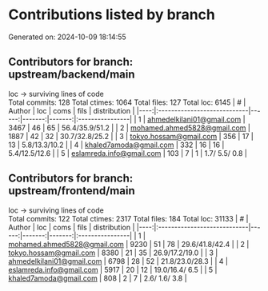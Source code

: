 # Contributions listed by branch
Generated on: 2024-10-09 18:14:55
## Contributors for branch: upstream/backend/main
loc -> surviving lines of code\
Total commits: 128
Total ctimes: 1064
Total files: 127
Total loc: 6145
|   # | Author                      |   loc |   coms |   fils |  distribution   |
|----:|:----------------------------|------:|-------:|-------:|:----------------|
|   1 | ahmedelkilani01@gmail.com   |  3467 |     46 |     65 | 56.4/35.9/51.2  |
|   2 | mohamed.ahmed5828@gmail.com |  1887 |     42 |     32 | 30.7/32.8/25.2  |
|   3 | tokyo.hossam@gmail.com      |   356 |     17 |     13 | 5.8/13.3/10.2   |
|   4 | khaled7amoda@gmail.com      |   332 |     16 |     16 | 5.4/12.5/12.6   |
|   5 | eslamreda.info@gmail.com    |   103 |      7 |      1 | 1.7/ 5.5/ 0.8   |
## Contributors for branch: upstream/frontend/main
loc -> surviving lines of code\
Total commits: 122
Total ctimes: 2317
Total files: 184
Total loc: 31133
|   # | Author                      |   loc |   coms |   fils |  distribution   |
|----:|:----------------------------|------:|-------:|-------:|:----------------|
|   1 | mohamed.ahmed5828@gmail.com |  9230 |     51 |     78 | 29.6/41.8/42.4  |
|   2 | tokyo.hossam@gmail.com      |  8380 |     21 |     35 | 26.9/17.2/19.0  |
|   3 | ahmedelkilani01@gmail.com   |  6798 |     28 |     52 | 21.8/23.0/28.3  |
|   4 | eslamreda.info@gmail.com    |  5917 |     20 |     12 | 19.0/16.4/ 6.5  |
|   5 | khaled7amoda@gmail.com      |   808 |      2 |      7 | 2.6/ 1.6/ 3.8   |
